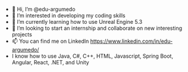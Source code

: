 - 👋 Hi, I’m @edu-argumedo
- 👀 I’m interested in developing my coding skills
- 🌱 I’m currently learning how to use Unreal Engine 5.3
- 💞️ I’m looking to start an internship and collaborate on new interesting projects
- 📫 You can find me on LinkedIn https://www.linkedin.com/in/edu-argumedo/
- I know how to use Java, C#, C++, HTML, Javascript, Spring Boot, Angular, React, .NET, and Unity
<!---
edu-argumedo/edu-argumedo is a ✨ special ✨ repository because its `README.md` (this file) appears on your GitHub profile.
You can click the Preview link to take a look at your changes.
--->
